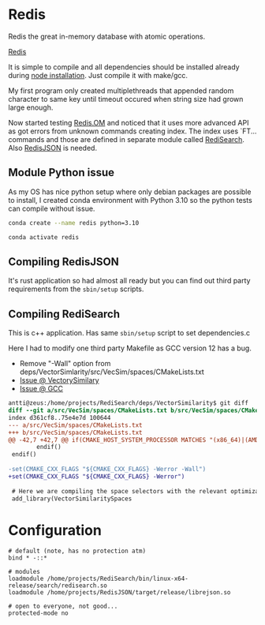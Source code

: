 # Redis
Redis the great in-memory database with atomic operations.

[Redis](https://github.com/redis/redis)

It is simple to compile and all dependencies should be installed already during [node installation](/installation.md). Just compile it with make/gcc.

My first program only created multiplethreads that appended random character to same key until timeout occured when string size had grown large enough.

Now started testing [Redis.OM](https://github.com/redis/redis-om-dotnet) and noticed that it uses more advanced API as got errors from unknown commands creating index. The index uses `FT... commands and those are defined in separate module called [RediSearch](https://github.com/RediSearch/RediSearch). Also [RedisJSON](https://github.com/RedisJSON/RedisJSON) is needed.

##  Module Python issue
As my OS has nice python setup where only debian packages are possible to install, I created conda environment with Python 3.10 so the python tests can compile without issue.

```bash
conda create --name redis python=3.10

conda activate redis
```

## Compiling RedisJSON
It's rust application so had almost all ready but you can find out third party requirements from the `sbin/setup` scripts.

## Compiling RediSearch
This is c++ application. Has same `sbin/setup` script to set dependencies.c

Here I had to modify one third party Makefile as GCC version 12 has a bug.

- Remove "-Wall" option from deps/VectorSimlarity/src/VecSim/spaces/CMakeLists.txt
- [Issue @ VectorySimilary](https://github.com/RedisAI/VectorSimilarity/issues/414)
- [Issue @ GCC](https://gcc.gnu.org/bugzilla/show_bug.cgi?id=105593)

```diff
antti@zeus:/home/projects/RediSearch/deps/VectorSimilarity$ git diff
diff --git a/src/VecSim/spaces/CMakeLists.txt b/src/VecSim/spaces/CMakeLists.txt
index d361cf8..75e4e7d 100644
--- a/src/VecSim/spaces/CMakeLists.txt
+++ b/src/VecSim/spaces/CMakeLists.txt
@@ -42,7 +42,7 @@ if(CMAKE_HOST_SYSTEM_PROCESSOR MATCHES "(x86_64)|(AMD64|amd64)|(^i.86$)")
        endif()
 endif()
 
-set(CMAKE_CXX_FLAGS "${CMAKE_CXX_FLAGS} -Werror -Wall")
+set(CMAKE_CXX_FLAGS "${CMAKE_CXX_FLAGS} -Werror")
 
 # Here we are compiling the space selectors with the relevant optimization flag.
 add_library(VectorSimilaritySpaces
```

# Configuration

```
# default (note, has no protection atm)
bind * -::*

# modules
loadmodule /home/projects/RediSearch/bin/linux-x64-release/search/redisearch.so
loadmodule /home/projects/RedisJSON/target/release/librejson.so

# open to everyone, not good...
protected-mode no
```
